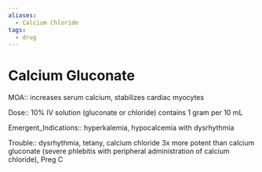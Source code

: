 ```yaml
---
aliases:
  - Calcium Chloride
tags:
  - drug
---
```

# Calcium Gluconate

MOA:: increases serum calcium, stabilizes cardiac myocytes

Dose:: 10% IV solution (gluconate or chloride) contains 1 gram per 10 mL

Emergent_Indications:: hyperkalemia, hypocalcemia with dysrhythmia

Trouble:: dysrhythmia, tetany, calcium chloride 3x more potent than calcium gluconate (severe phlebitis with peripheral administration of calcium chloride), Preg C